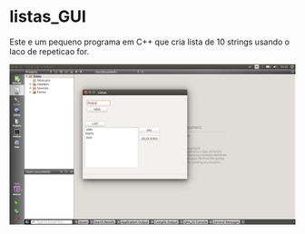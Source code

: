 # listas_GUI

Este e um pequeno programa em C++ que cria lista de 10 strings usando o laco de repeticao for.

![Listas](https://github.com/lucasbat/listas_GUI/blob/master/Screenshot.png?raw=true)



